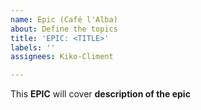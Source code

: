 ```yaml
---
name: Epic (Café l'Alba)
about: Define the topics
title: 'EPIC: <TITLE>'
labels: ''
assignees: Kiko-Climent

---
```


This **EPIC** will cover **description of the epic**

